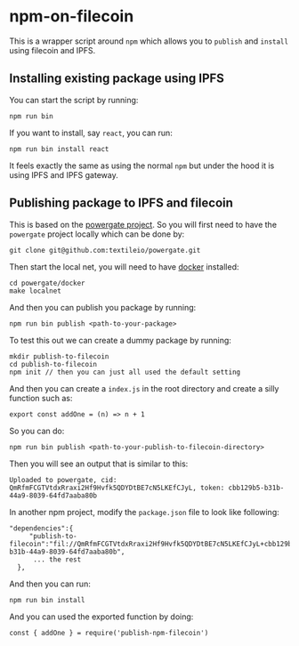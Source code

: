 # npm-on-filecoin

This is a wrapper script around `npm` which allows you to `publish` and `install` using filecoin and IPFS.

## Installing existing package using IPFS

You can start the script by running:
```
npm run bin
```
If you want to install, say `react`, you can run:
```
npm run bin install react
```

It feels exactly the same as using the normal `npm` but under the hood it is using IPFS and IPFS gateway.

## Publishing package to IPFS and filecoin

This is based on the [powergate project](https://github.com/textileio/powergate). So you will first need to have the `powergate` project locally which can be done by:
```
git clone git@github.com:textileio/powergate.git
```
Then start the local net, you will need to have [docker](https://www.docker.com/) installed:
```
cd powergate/docker
make localnet
```

And then you can publish you package by running:
```
npm run bin publish <path-to-your-package>
```
To test this out we can create a dummy package by running:
```
mkdir publish-to-filecoin
cd publish-to-filecoin
npm init // then you can just all used the default setting
```
And then you can create a `index.js` in the root directory and create a silly function such as:
```
export const addOne = (n) => n + 1
```
So you can do:
```
npm run bin publish <path-to-your-publish-to-filecoin-directory>
```
Then you will see an output that is similar to this:
```
Uploaded to powergate, cid: QmRfmFCGTVtdxRraxi2Hf9Hvfk5QDYDtBE7cN5LKEfCJyL, token: cbb129b5-b31b-44a9-8039-64fd7aaba80b
```

In another npm project, modify the `package.json` file to look like following:
```
"dependencies":{
     "publish-to-filecoin":"fil://QmRfmFCGTVtdxRraxi2Hf9Hvfk5QDYDtBE7cN5LKEfCJyL+cbb129b5-b31b-44a9-8039-64fd7aaba80b",
      ... the rest
  },
```
And then you can run:
```
npm run bin install
```
And you can used the exported function by doing:
```
const { addOne } = require('publish-npm-filecoin')
```

